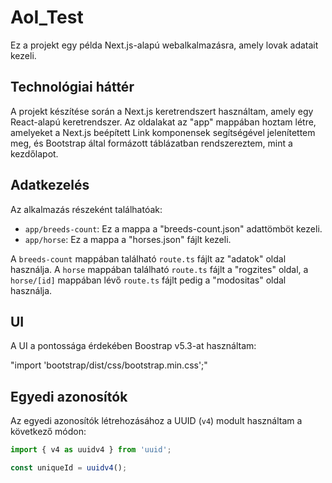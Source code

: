 # AoI_Test

Ez a projekt egy példa Next.js-alapú webalkalmazásra, amely lovak adatait kezeli.

## Technológiai háttér

A projekt készítése során a Next.js keretrendszert használtam, amely egy React-alapú keretrendszer. Az oldalakat az "app" mappában hoztam létre, amelyeket a Next.js beépített Link komponensek segítségével jelenítettem meg, és Bootstrap által formázott táblázatban rendszereztem, mint a kezdőlapot.

## Adatkezelés

Az alkalmazás részeként találhatóak:

- `app/breeds-count`: Ez a mappa a "breeds-count.json" adattömböt kezeli.
- `app/horse`: Ez a mappa a "horses.json" fájlt kezeli.

A `breeds-count` mappában található `route.ts` fájlt az "adatok" oldal használja. A `horse` mappában található `route.ts` fájlt a "rogzites" oldal, a `horse/[id]` mappában lévő `route.ts` fájlt pedig a "modositas" oldal használja.

## UI

A UI a pontossága érdekében Boostrap v5.3-at használtam:

"import 'bootstrap/dist/css/bootstrap.min.css';"

## Egyedi azonosítók

Az egyedi azonosítók létrehozásához a UUID (`v4`) modult használtam a következő módon:

```javascript
import { v4 as uuidv4 } from 'uuid';

const uniqueId = uuidv4();
